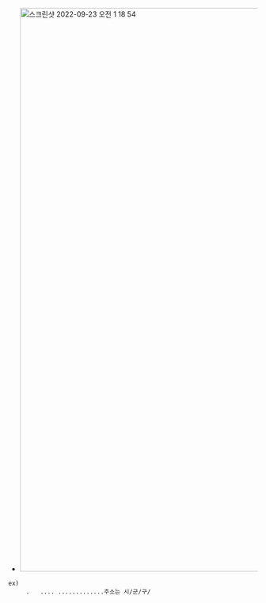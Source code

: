 - <img width="1138" alt="스크린샷 2022-09-23 오전 1 18 54" src="https://user-images.githubusercontent.com/62214428/191799944-4f63920c-fb4c-4b74-8974-5f7ce65e7ebf.png">
```
ex)
     .   .... .............주소는 시/군/구/
```
